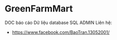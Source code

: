 # GreenFarmMart
DOC báo cáo
Dữ liệu database SQL
ADMIN
Liên hệ: 
- https://www.facebook.com/BaoTran.13052001/
